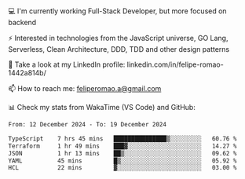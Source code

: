 💻 I'm currently working Full-Stack Developer, but more focused on backend

⚡ Interested in technologies from the JavaScript universe, GO Lang, Serverless, Clean Architecture, DDD, TDD and other design patterns

👥 Take a look at my LinkedIn profile: linkedin.com/in/felipe-romao-1442a814b/

📫 How to reach me: feliperomao.a@gmail.com

📊 Check my stats from WakaTime (VS Code) and GitHub:

<!--START_SECTION:waka-->

```txt
From: 12 December 2024 - To: 19 December 2024

TypeScript    7 hrs 45 mins   ███████████████▒░░░░░░░░░   60.76 %
Terraform     1 hr 49 mins    ███▓░░░░░░░░░░░░░░░░░░░░░   14.27 %
JSON          1 hr 13 mins    ██▒░░░░░░░░░░░░░░░░░░░░░░   09.62 %
YAML          45 mins         █▒░░░░░░░░░░░░░░░░░░░░░░░   05.92 %
HCL           22 mins         ▓░░░░░░░░░░░░░░░░░░░░░░░░   03.00 %
```

<!--END_SECTION:waka-->
